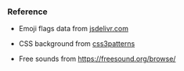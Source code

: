 ### Reference

- Emoji flags data from [jsdelivr.com](https://www.jsdelivr.com/package/npm/emoji-flags)

- CSS background from [css3patterns](https://leaverou.github.io/css3patterns/)

- Free sounds from https://freesound.org/browse/